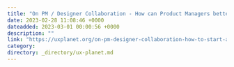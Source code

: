 ```yaml
---
title: "On PM / Designer Collaboration - How can Product Managers better explain a project to Designers?"
date: 2023-02-28 11:08:46 +0000
dateadded: 2023-03-01 00:00:56 +0000
description: ""
link: "https://uxplanet.org/on-pm-designer-collaboration-how-to-start-a-product-design-project-5e31ed34afe4?source=rss----819cc2aaeee0---4"
category:
directory: _directory/ux-planet.md
---
```


